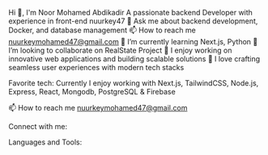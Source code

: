 Hi 👋, I'm Noor Mohamed Abdikadir
A passionate backend Developer with experience in front-end
nuurkey47
💬 Ask me about backend development, Docker, and database management
📫 How to reach me nuurkeymohamed47@gmail.com
🌱 I’m currently learning Next.js, Python
👯 I’m looking to collaborate on RealState Project
🌟 I enjoy working on innovative web applications and building scalable solutions
🎨 I love crafting seamless user experiences with modern tech stacks

Favorite tech:
Currently I enjoy working with Next.js, TailwindCSS, Node.js, Express, React, Mongodb, PostgreSQL & Firebase


📫 How to reach me nuurkeymohamed47@gmail.com

Connect with me:





Languages and Tools:
                                                      




 

